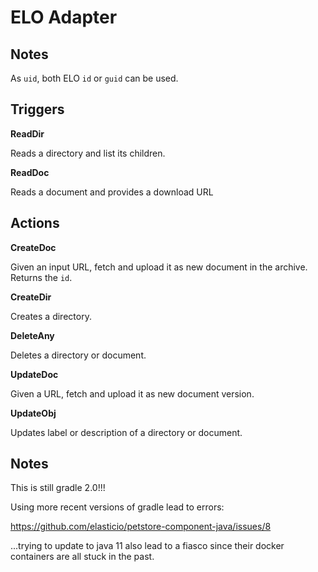 ELO Adapter
===========

Notes
-----

As `uid`, both ELO `id` or `guid` can be used.

Triggers
--------

**ReadDir**

Reads a directory and list its children.


**ReadDoc**

Reads a document and provides a download URL

Actions
-------

**CreateDoc**

Given an input URL, fetch and upload it as new document in the archive.
Returns the `id`.

**CreateDir**

Creates a directory.

**DeleteAny**

Deletes a directory or document.

**UpdateDoc**

Given a URL, fetch and upload it as new document version.

**UpdateObj**

Updates label or description of a directory or document.



Notes
-----

This is still gradle 2.0!!!

Using more recent versions of gradle lead to errors:

https://github.com/elasticio/petstore-component-java/issues/8


...trying to update to java 11 also lead to a fiasco since their docker containers are all stuck in the past.